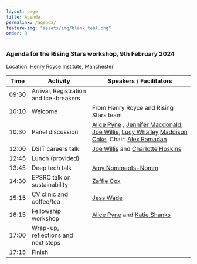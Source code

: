 ```yaml
---
layout: page
title: Agenda
permalink: /agenda/
feature-img: "assets/img/blank_teal.png"
order: 3
---
```


### Agenda for the Rising Stars workshop, 9th February 2024

Location: Henry Royce Institute, Manchester

| Time | Activity | Speakers / Facilitators | 
|------|-------|-------|
| 09:30 | Arrival, Registration and Ice-breakers| | 
| 10:10 | Welcome | From Henry Royce and Rising Stars team |
| 10:30 |  Panel discussion | [Alice Pyne](https://www.sheffield.ac.uk/materials/people/academic-staff/alice-pyne) , [Jennifer Macdonald](https://uk.linkedin.com/in/jennifer-macdonald-veitch), [Joe Willis](https://uk.linkedin.com/in/joe-willis-701a20148), [Lucy Whalley](https://lucydot.github.io/) [Maddison Coke](https://research.manchester.ac.uk/en/persons/maddison-coke), Chair: [Alex Ramadan](https://www.sheffield.ac.uk/physics/people/academic/alex-ramadan)  |
| 12:00 | DSIT careers talk | [Joe Willis](https://uk.linkedin.com/in/joe-willis-701a20148) and [Charlotte Hoskins](https://uk.linkedin.com/in/charlotte-hoskins-ba29301b2)  |
| 12:45 | Lunch (provided) |
| 13:45 | Deep tech talk | [Amy Nommeots-Nomm](https://octopusventures.com/team/climate/amy-nommeots-nomm/) | 
| 14:30 | EPSRC talk on sustainability | [Zaffie Cox](https://uk.linkedin.com/in/zaffie-cox-3719441b8)| 
| 15:15 | CV clinic and coffee/tea | [Jess Wade](https://www.imperial.ac.uk/people/jessica.wade)|
| 16:15 | Fellowship workshop | [Alice Pyne](https://www.sheffield.ac.uk/materials/people/academic-staff/alice-pyne) and [Katie Shanks](https://www.exeter.ac.uk/research/esi/people/profile/index.php?web_id=K_Shanks) |
| 17:00 | Wrap-up, reflections and next steps |
| 17:15 | Finish |
